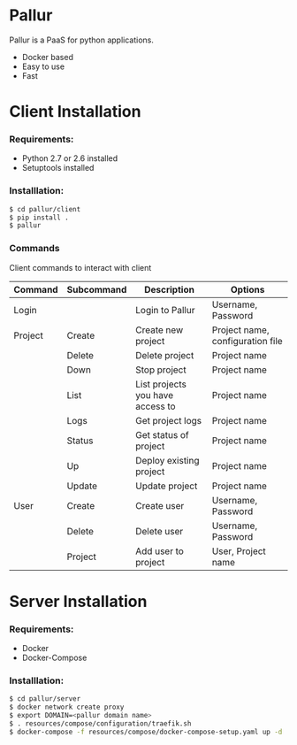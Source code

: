 # Pallur
Pallur is a PaaS for python applications.

  - Docker based
  - Easy to use
  - Fast

# Client Installation

### Requirements:
  - Python 2.7 or 2.6 installed
  - Setuptools installed

### Installlation:
```sh
$ cd pallur/client
$ pip install .
$ pallur
```

### Commands

Client commands to interact with client

| Command | Subcommand | Description | Options | 
| ------ | ------ | ------ | ------ |
| Login | | Login to Pallur | Username, Password |
| Project | Create | Create new project | Project name, configuration file |
| | Delete | Delete project | Project name |
| | Down | Stop project | Project name |
| | List | List projects you have access to | Project name |
| | Logs | Get project logs | Project name |
| | Status | Get status of project | Project name |
| | Up | Deploy existing project | Project name |
| | Update | Update project | Project name |
| User | Create | Create user | Username, Password |
| | Delete | Delete user | Username, Password |
| | Project | Add user to project | User, Project name |

# Server Installation

### Requirements:
  - Docker
  - Docker-Compose

### Installlation:
```sh
$ cd pallur/server
$ docker network create proxy
$ export DOMAIN=<pallur domain name>
$ . resources/compose/configuration/traefik.sh
$ docker-compose -f resources/compose/docker-compose-setup.yaml up -d
```
